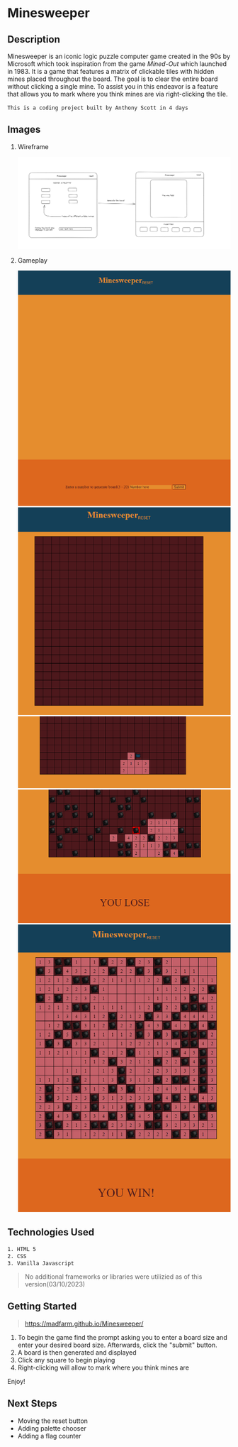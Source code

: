 # **Minesweeper**

## Description
Minesweeper is an iconic logic puzzle computer game created in the 90s by Microsoft which took inspiration from the game *Mined-Out* which launched in 1983. It is a game that features a matrix of clickable tiles with hidden mines placed throughout the board. The goal is to clear the entire board without clicking a single mine. To assist you in this endeavor is a feature that allows you to mark where you think mines are via right-clicking the tile.

    This is a coding project built by Anthony Scott in 4 days

## Images
1. Wireframe

    ![Minesweeper Wireframe](/assets/readme/wireframe.png)

2. Gameplay

    ![Start Screen](/assets/readme/start-screen.png)
    ![Empty Board](/assets/readme/empty-board.png)
    ![Flag](/assets/readme/flag.png)
    ![Lose Screen](/assets/readme/you-lose.png)
    ![Win Screen](/assets/readme/you-win.png)

## Technologies Used

    1. HTML 5
    2. CSS
    3. Vanilla Javascript


> No additional frameworks or libraries were utilizied as of this version(03/10/2023)

## Getting Started
> https://madfarm.github.io/Minesweeper/
1. To begin the game find the prompt asking you to enter a board size and enter your desired board size. Afterwards, click the "submit" button.
2. A board is then generated and displayed
3. Click any square to begin playing
4. Right-clicking will allow to mark where you think mines are

Enjoy!

## Next Steps
- Moving the reset button
- Adding palette chooser
- Adding a flag counter
